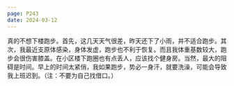 ```yaml
---
page: P243
date: 2024-03-12
---
```


真的不想下楼跑步。首先，这几天天气很差，昨天还下了小雨，并不适合跑步。其次，我最近支原体感染，身体发虚，跑步也不利于恢复。而且我体重基数较大，跑步会很伤害膝盖。在小区楼下跑圈也有点丢人，应该找个健身房。当然，最大的阻碍是时间。早上的时间太紧俏，我如果跑步，势必一身汗，就要洗澡，可能会导致我上班迟到。（注：不要为自己找借口。）